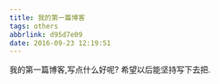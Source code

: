 ```yaml
---
title: 我的第一篇博客
tags: others
abbrlink: d95d7e09
date: 2016-09-23 12:19:51
---
```


我的第一篇博客,写点什么好呢? 
希望以后能坚持写下去把.
